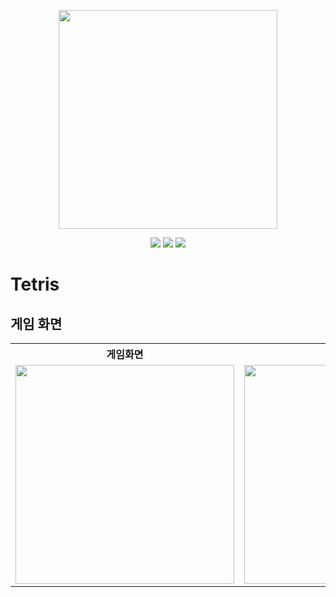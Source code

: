 <p align="center">
<img src="https://user-images.githubusercontent.com/24623403/164539755-18dbef42-1501-4310-b330-55afa4c2a448.png" width="350px"/>
</p>
<p align="center">   
     <a href="https://github.com/SWE-team11/tetris/issues"><img src='https://img.shields.io/github/issues/SWE-team11/tetris'></a>
     <a href="https://github.com/SWE-team11/tetris/pulls"><img src="https://img.shields.io/bitbucket/pr/SWE-team11/tetris"></a>
      <a href="https://github.com/SWE-team11/tetris/graphs/contributors"><img src='https://img.shields.io/github/contributors/SWE-team11/tetris'></a>
</p>

# Tetris

## 게임 화면

<table align="center"><tbody>
<tr>
<th align="center">
게임화면
</th>
<th align="center">
스코어보드
</th>
<th align="center">
환경설정
</th>
</tr>

<tr>
<td align="center">
<img src="https://user-images.githubusercontent.com/24623403/164539429-f3c2c113-a300-4968-aefd-848a516c5bc7.png" width="350px"/>
</td>
<td align="center">
<img src="https://user-images.githubusercontent.com/24623403/164539842-b894cf3e-69d5-46bc-a37d-d450ed1a4b39.png" width="350px"/>
</td>
<td align="center">
<img src="https://user-images.githubusercontent.com/24623403/164539888-55f7cbce-0d6a-4f7e-a7ff-17213ef1bca6.png" width="350px"/>
</td>
</tr>
</tbody></table>
